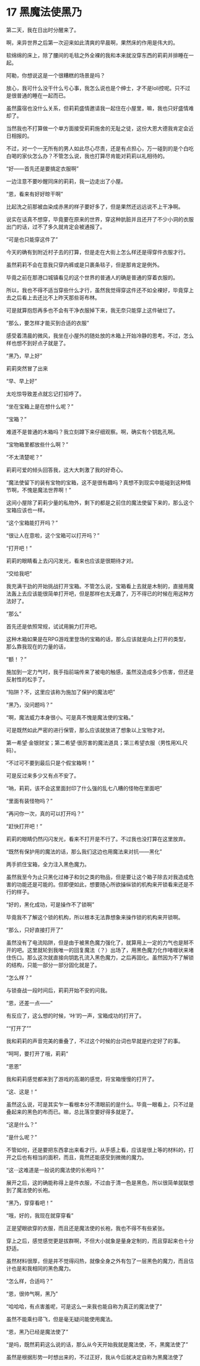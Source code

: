 # 17 黑魔法使黑乃

第二天，我在日出时分醒来了。

啊，来异世界之后第一次迎来如此清爽的早晨啊，果然床的作用是伟大的。

软绵绵的床上，除了腰间的毛毯之外全裸的我和本来就没穿东西的莉莉并排睡在一起。

阿勒，你想说这是一个很糟糕的场景是吗？

放心，我可什么没干什么亏心事，我怎么说也是个绅士，才不是loli控呢。只不过是很普通的睡在一起而已。

虽然露宿也没什么关系，但莉莉盛情邀请我一起住在小屋里，嘛，我也只好盛情难却了。

当然我也不打算做一个单方面接受莉莉施舍的无耻之徒，这份大恩大德我肯定会近日相报的。

不过，对一个一无所有的男人如此尽心尽责，还是有点担心，万一碰到的是个白吃白喝的家伙怎么办？不管怎么说，我也打算尽肯能对莉莉以礼相待的。

“好——首先还是要搞定衣服啊”

一边注意不要吵醒同床的莉莉，我一边走出了小屋。

“恩，看来有好好晾干啊”

比起洗之前那被血染成赤黑的样子要好多了，但是果然还远远说不上干净啊。

说实在话真不想穿，毕竟要在原来的世界，穿这种肮脏并且还开了不少小洞的衣服出门的话，过不了多久就肯定会被通报了。

“可是也只能穿这件了”

今天的确有到附近村子去的打算，但是走在大街上怎么样还是得穿件衣服才行。

虽然莉莉不会在意我只穿内裤或是只裹条毯子，但是那肯定是例外。

毕竟之前在那港口城镇看见的这个世界的普通人的确是普通的穿着衣服的。

所以，我也不得不适当穿些什么才行，虽然我觉得穿这件还不如全裸好，毕竟穿上去之后看上去还比不上昨天那些哥布林。

可是就算抱怨再多也不会有干净衣服掉下来，我无奈只能穿上这件破烂了。

“那么，要怎样才能买到合适的衣服”

感受着清晨的微风，我坐在小屋外的随处放的木箱上开始冷静的思考。不过，怎么样也想不到好点子就是了。

“黑乃，早上好”

莉莉突然冒了出来

“早、早上好”

太吃惊导致差点就忘记打招呼了。

“坐在宝箱上是在想什么呢？”

“宝箱？”

难道不是普通的木箱吗？我立刻蹲下来仔细观察。啊，确实有个钥匙孔啊。

“宝物箱里都放些什么啊？”

“不太清楚呢？”

莉莉可爱的倾头回答我，这大大刺激了我的好奇心。

“魔法使留下的装有宝物的宝箱，这不是很有趣吗？真想不到现实中能碰到这种情节啊，不愧是魔法世界啊！”

这间小屋除了莉莉少量的私物外，剩下的都是之前住的魔法使留下来的，那么这个宝箱应该也一样。

“这个宝箱能打开吗？”

“很让人在意啦，这个宝箱可以打开吗？”

“打开吧！”

莉莉的眼睛看上去闪闪发光，看来也应该是很期待才对。

“交给我吧”

我充满干劲的开始挑战打开宝箱。不管怎么说，宝箱看上去就是木制的，直接用魔法轰上去应该能很简单打开吧，但是那样也太无趣了，万不得已的时候在用这种方法好了。

“那么”

首先还是依照常规，试试用腕力打开吧。

这种木箱如果是在RPG游戏里登场的宝箱的话，那么应该就是向上打开的类型，那么靠我现在的力量的话，

“额！？”

施加到一定力气时，我手指前端传来了被电的触感，虽然没造成多少伤害，但还是反射性的松手了。

“陷阱？不，这里应该称为施加了保护的魔法吧”

“黑乃，没问题吗？”

“啊，魔法威力本身很小。可是真不愧是魔法使的宝箱。”

可是既然如此严密的进行保管，那么应该就放进了想象以上宝物才对。

第一希望·金银财宝；第二希望·很厉害的魔法道具；第三希望衣服（男性用XL尺码）。

“不过可不要到最后只是个假宝箱啊！”

可是反过来多少又有点不安了。

“呐，莉莉，该不会这里面封印了什么强的乱七八糟的怪物在里面吧”

“里面有装怪物吗？”

“再问你一次，真的可以打开吗？”

“赶快打开吧！”

莉莉的眼睛仍然闪闪发光，看来不打开是不行了。不过我也没打算在这里放弃。

“既然有保护用的魔法的话，那么我们这边也用魔法来对抗——黑化”

两手抓住宝箱，全力注入黑色魔力。

虽然我至今为止只黑化过棒子和剑之类的物品，但是要让这个箱子除去对我造成危害的功能还是可能的。但即便如此，想要随心所欲操纵锁的机构来开锁看来还是不行的样子。

“好的，黑化成功，可是操作不了锁啊”

毕竟我不了解这个锁的机构，所以根本无法靠想象来操作锁的机构来开锁啊。

“那么，只好直接打开了”

虽然没有了电流陷阱，但是由于被黑色魔力强化了，就算用上一定的力气也是掰不开的吧。这里就轮到我唯一的回复魔法（？）出场了，用黑色魔力化作啫喱状来堵住伤口。那么这次就直接向钥匙孔流入黑色魔力，之后再固化。虽然因为不了解锁的结构，只能一部分一部分固化就是了。

“怎么样？”

与锁奋战一段时间后，莉莉开始不安的问我。

“恩，还差一点——”

有反应了，这么想的时候，‘咔’的一声，宝箱成功的打开了。

““打开了””

我和莉莉的声音完美的重叠了，不过这个时候的台词也早就是约定好了的事。

“呵呵，要打开了哦，莉莉”

“恩恩”

我和莉莉感觉都来到了游戏的高潮的感觉，将宝箱慢慢的打开了。

“这、这是！”

虽然这么说，可是其实乍一看根本分不清眼前的是什么。毕竟一眼看上，只不过是叠起来的黑色的布而已。嘛，总比落空要好得多就是了。

“这是什么？”

“是什么呢？”

不管如何，还是要把东西拿出来看才行。从手感上看，应该是很上等的材料的，打开之后也有相当的面积，而且，竟然还能感受到微微的魔力。

“这···这难道是一般说的魔法使的长袍吗？”

展开之后，这的确能称得上是件衣服，不过由于清一色是黑色，所以很简单就联想到了魔法使的长袍。

“黑乃，穿穿看吧！”

“哦，好的，我现在就穿穿看”

正是望眼欲穿的衣服，而且还是魔法使的长袍，我也不得不有些紧张。

穿上之后，感觉感觉更是拔群啊，不但大小就象是量身定制的，而且穿起来也十分舒适。

虽然材料很厚，但是并不觉得闷热，就像全身之外有包了一层黑色的魔力，而且估计也是和我相同的黑色魔力。

“怎么样，合适吗？”

“恩，很帅气啊，黑乃”

“哈哈哈，有点害羞呢，可是这么一来我也能自称为真正的魔法使了”

虽然不能乘扫帚飞，但是毫无疑问能使用魔法。

“恩，黑乃已经是魔法使了”

“是吗，既然莉莉这么说的话，那么从今天开始我就是魔法使，不，黑魔法使了”

虽然是根据形势一时想出来的，不过正好，我从今后就决定自称为黑魔法使了
